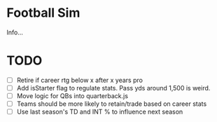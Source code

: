 # Football Sim
Info...

# TODO

- [ ] Retire if career rtg below x after x years pro
- [ ] Add isStarter flag to regulate stats. Pass yds around 1,500 is weird.
- [ ] Move logic for QBs into quarterback.js
- [ ] Teams should be more likely to retain/trade based on career stats
- [ ] Use last season's TD and INT % to influence next season

